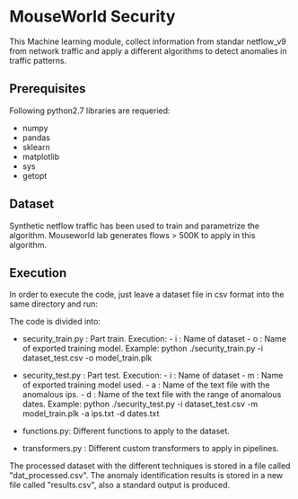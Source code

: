 MouseWorld Security
===================
This Machine learning module, collect information from standar netflow_v9 from network traffic and apply a different algorithms to detect anomalies in traffic patterns.

Prerequisites
------------
Following python2.7 libraries are requeried:

- numpy
- pandas
- sklearn
- matplotlib
- sys
- getopt


Dataset
-------
Synthetic netflow traffic has been used to train and parametrize the algorithm.
Mouseworld lab generates flows > 500K to apply in this algorithm.

Execution
---------
In order to execute the code, just leave a dataset file in csv format into the same directory and run:

The code is divided into:

- security_train.py : Part train. Execution:
			- i : Name of dataset
			- o : Name of exported training model.
			Example: python ./security_train.py -i dataset_test.csv -o model_train.plk
			
- security_test.py : Part test. Execution:
			- i : Name of dataset
			- m : Name of exported training model used.
			- a : Name of the text file with the anomalous ips.
			- d : Name of the text file with the range of anomalous dates.
			Example: python ./security_test.py -i dataset_test.csv -m model_train.plk -a ips.txt -d dates.txt
			
- functions.py: Different functions to apply to the dataset.

- transformers.py : Different custom transformers to apply in pipelines.


The processed dataset with the different techniques is stored in a file called "dat_processed.csv".
The anomaly identification results is stored in a new file called "results.csv", also a standard output is produced. 

